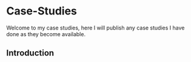 # Case-Studies
Welcome to my case studies, here I will publish any case studies I have done as they become available. 

## Introduction
